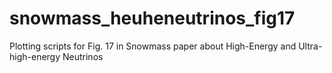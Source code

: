# snowmass_heuheneutrinos_fig17
Plotting scripts for Fig. 17 in Snowmass paper about High-Energy and Ultra-high-energy Neutrinos
